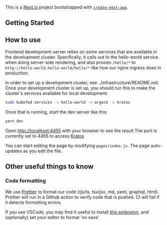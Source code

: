 This is a [Next.js](https://nextjs.org/) project bootstrapped with [`create-next-app`](https://github.com/zeit/next.js/tree/canary/packages/create-next-app).

## Getting Started

## How to use

Frontend development server relies on some services that are available in the development cluster. Specifically, it calls out to the hello-world service when doing server-side rendering, and also proxies `/hello/*` to `http://hello-world.hello-world/hello/*` like how our nginx ingress does in production.

In order to set up a development cluster, see ../infrastructure/README.md. Once your development cluster is set up, you should run this to make the cluster's services available for local development:

```bash
sudo kubefwd services -n hello-world -n argocd -n kratos
```

Once that is running, start the dev server like this:

```bash
yarn dev
```

Open [http://localhost:4455](http://localhost:4455) with your browser to see the result.The port is currently set to 4455 to access [Kratos](https://www.ory.sh/kratos/docs/quickstart)

You can start editing the page by modifying `pages/index.js`. The page auto-updates as you edit the file.

## Other useful things to know

### Code formatting

We use [Prettier](https://prettier.io/) to format our code ((js/ts, tsx/jsx, md, yaml, graphql, html). Prettier will run in a Github action to verify code that is pushed. CI will fail if it detects formatting errors.

If you use VSCode, you may find it useful to install [this extension](https://marketplace.visualstudio.com/items?itemName=esbenp.prettier-vscode), and (optionally) set your editor to format 'on save'.
